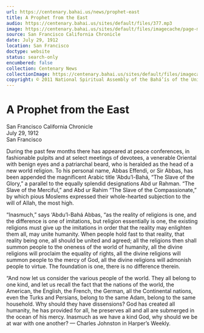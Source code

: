 ```yaml
---
url: https://centenary.bahai.us/news/prophet-east
title: A Prophet from the East
audio: https://centenary.bahai.us/sites/default/files/377.mp3
image: https://centenary.bahai.us/sites/default/files/imagecache/page-main-image/images/press_clippings/07-29-1912%20SFO%20Chronicle%20A%20Prophet%20from%20the%20East.png
source: San Francisco California Chronicle
date: July 29, 1912
location: San Francisco
doctype: website
status: search-only
encumbered: false
collection: Centenary News
collectionImage: https://centenary.bahai.us/sites/default/files/imagecache/theme-image/main_image/abdulbaha-overview-small_0.jpg
copyright: © 2011 National Spiritual Assembly of the Bahá’ís of the United States
---
```



# A Prophet from the East

San Francisco California Chronicle  
July 29, 1912  
San Francisco  



During the past few months there has appeared at peace conferences, in fashionable pulpits and at seleсt meetings of devotees, a venerable Oriental with benign eyes and a patriarchal beard, who is heralded as the head of a new world religion. To his personal name, Abbas Effendi, or Sir Abbas, has been appended the magnificent Arabic title ‘Abdu’l-Bahá, “The Slave of the Glory,” a parallel to the equally splendid designations Abd ur Rahman. “The Slave of the Merciful,” and Abd ur Rahim “The Slave of the Compassionate,” by which pious Moslems expressed their whole-hearted subjection to the will of Allah, the most high.

“Inasmuch,” says ‘Abdu’l-Bahá Abbas, “as the reality of religions is one, and the difference is one of imitations, but religion essentially is one, the existing religions must give up the imitations in order that the reality may enlighten them all, may unite humanity. When people hold fast to that reality, that reality being one, all should be united and agreed; all the religions then shall summon people to the oneness of the world of humanity, all the divine religions will proclaim the equality of rights, all the divine religions will summon people to the mercy of God, all the divine religions will admonish people to virtue. The foundation is one, there is no difference therein.

“And now let us consider the various people of the world. They all belong to one kind, and let us recall the fact that the nations of the world, the American, the English, the French, the German, all the Continental nations, even the Turks and Persians, belong to the same Adam, belong to the same household. Why should they have dissensions? God has created all humanity, he has provided for all, he preserves all and all are submerged in the ocean of his mercy. Inasmuch as we have a kind God, why should we be at war with one another? — Charles Johnston in Harper’s Weekly.